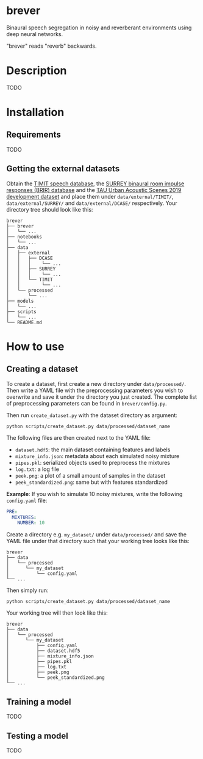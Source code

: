 # brever
Binaural speech segregation in noisy and reverberant environments using deep neural networks.

"brever" reads "reverb" backwards.

# Description

TODO

# Installation

## Requirements

TODO

## Getting the external datasets

Obtain the [TIMIT speech database](https://catalog.ldc.upenn.edu/LDC93S1), the [SURREY binaural room impulse responses (BRIR) database](https://ieeexplore.ieee.org/document/5473135) and the [TAU Urban Acoustic Scenes 2019 development dataset](https://zenodo.org/record/2589280) and place them under `data/external/TIMIT/`, `data/external/SURREY/` and `data/external/DCASE/` respectively. Your directory tree should look like this:

```
brever
├── brever
│   └── ...
├── notebooks
│   └── ...
├── data
│   ├── external
│   │   ├── DCASE
│   │   │    └── ...
│   │   ├── SURREY
│   │   │    └── ...
│   │   └── TIMIT
│   │        └── ...
│   └── processed
│       └── ...
├── models
│   └── ...
├── scripts
│   └── ...
└── README.md
```

# How to use

## Creating a dataset

To create a dataset, first create a new directory under `data/processed/`. Then write a YAML file with the preprocessing parameters you wish to overwrite and save it under the directory you just created. The complete list of preprocessing parameters can be found in `brever/config.py`.

Then run `create_dataset.py` with the dataset directory as argument:

```
python scripts/create_dataset.py data/processed/dataset_name
```

The following files are then created next to the YAML file:

- `dataset.hdf5`: the main dataset containing features and labels
- `mixture_info.json`: metadata about each simulated noisy mixture
- `pipes.pkl`: serialized objects used to preprocess the mixtures
- `log.txt`: a log file
- `peek.png`: a plot of a small amount of samples in the dataset
- `peek_standardized.png`: same but with features standardized

**Example**: If you wish to simulate 10 noisy mixtures, write the following `config.yaml` file:

```yaml
PRE:
  MIXTURES:
    NUMBER: 10
```

Create a directory e.g. `my_dataset/` under `data/processed/` and save the YAML file under that directory such that your working tree looks like this:

```
brever
├── data
│   └── processed
│      └── my_dataset
│          └── config.yaml
└── ...
```

Then simply run:

```
python scripts/create_dataset.py data/processed/dataset_name
```

Your working tree will then look like this:

```
brever
├── data
│   └── processed
│      └── my_dataset
│          ├── config.yaml
│          ├── dataset.hdf5
│          ├── mixture_info.json
│          ├── pipes.pkl
│          ├── log.txt
│          ├── peek.png
│          └── peek_standardized.png
└── ...
```

## Training a model

TODO

## Testing a model

TODO
